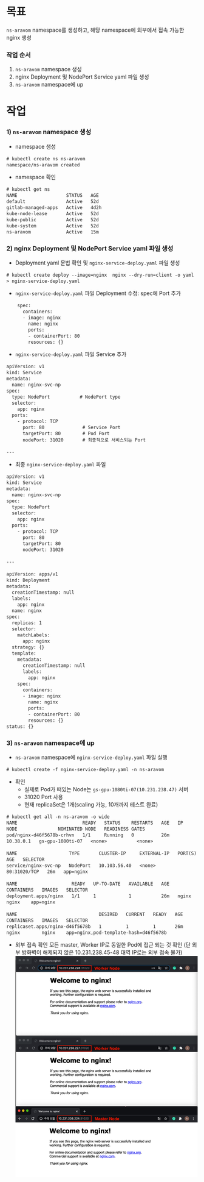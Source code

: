 # 목표

`ns-aravom` namespace를 생성하고, 해당 namespace에 외부에서 접속 가능한 nginx 생성

### 작업 순서

1) `ns-aravom` namespace 생성
2) nginx Deployment 및 NodePort Service yaml 파일 생성
3) `ns-aravom` namespace에 up

# 작업

### 1) `ns-aravom` namespace 생성

* namespace 생성
```
# kubectl create ns ns-aravom
namespace/ns-aravom created
```

* namespace 확인
```
# kubectl get ns
NAME                  STATUS   AGE
default               Active   52d
gitlab-managed-apps   Active   4d2h
kube-node-lease       Active   52d
kube-public           Active   52d
kube-system           Active   52d
ns-aravom             Active   15m
```

### 2) nginx Deployment 및 NodePort Service yaml 파일 생성

* Deployment yaml 문법 확인 및 `nginx-service-deploy.yaml` 파일 생성
```
# kubectl create deploy --image=nginx  nginx --dry-run=client -o yaml > nginx-service-deploy.yaml
```

* `nginx-service-deploy.yaml` 파일 Deployment 수정: spec에 Port 추가
```
    spec:
      containers:
      - image: nginx
        name: nginx
        ports:
        - containerPort: 80
        resources: {}
```

* `nginx-service-deploy.yaml` 파일 Service 추가
```
apiVersion: v1
kind: Service
metadata:
  name: nginx-svc-np
spec:
  type: NodePort           # NodePort type
  selector:
    app: nginx
  ports:
    - protocol: TCP
      port: 80              # Service Port
      targetPort: 80        # Pod Port
      nodePort: 31020       # 최종적으로 서비스되는 Port

---
```

* 최종 `nginx-service-deploy.yaml` 파일
```
apiVersion: v1
kind: Service
metadata:
  name: nginx-svc-np
spec:
  type: NodePort
  selector:
    app: nginx
  ports:
    - protocol: TCP
      port: 80
      targetPort: 80
      nodePort: 31020

---

apiVersion: apps/v1
kind: Deployment
metadata:
  creationTimestamp: null
  labels:
    app: nginx
  name: nginx
spec:
  replicas: 1
  selector:
    matchLabels:
      app: nginx
  strategy: {}
  template:
    metadata:
      creationTimestamp: null
      labels:
        app: nginx
    spec:
      containers:
      - image: nginx
        name: nginx
        ports:
        - containerPort: 80
        resources: {}
status: {}
```

### 3) `ns-aravom` namespace에 up

* `ns-aravom` namespace에 `nginx-service-deploy.yaml` 파일 실행
```
# kubectl create -f nginx-service-deploy.yaml -n ns-aravom
```

* 확인
  * 실제로 Pod가 떠있는 Node는 `gs-gpu-1080ti-07(10.231.238.47)` 서버  
  * 31020 Port 사용
  * 현재 replicaSet은 1개(scaling 가능, 10개까지 테스트 완료)

```
# kubectl get all -n ns-aravom -o wide
NAME                        READY   STATUS    RESTARTS   AGE   IP          NODE               NOMINATED NODE   READINESS GATES
pod/nginx-d46f5678b-crhvn   1/1     Running   0          26m   10.38.0.1   gs-gpu-1080ti-07   <none>           <none>

NAME                   TYPE       CLUSTER-IP     EXTERNAL-IP   PORT(S)        AGE   SELECTOR
service/nginx-svc-np   NodePort   10.103.56.40   <none>        80:31020/TCP   26m   app=nginx

NAME                    READY   UP-TO-DATE   AVAILABLE   AGE   CONTAINERS   IMAGES   SELECTOR
deployment.apps/nginx   1/1     1            1           26m   nginx        nginx    app=nginx

NAME                              DESIRED   CURRENT   READY   AGE   CONTAINERS   IMAGES   SELECTOR
replicaset.apps/nginx-d46f5678b   1         1         1       26m   nginx        nginx    app=nginx,pod-template-hash=d46f5678b
```

* 외부 접속 확인
모든 master, Worker IP로 동일한 Pod에 접근 되는 것 확인
(단 외부 방화벽이 해제되지 않은 10.231.238.45-48 대역 IP로는 외부 접속 불가)
![](/k8s-core-concepts/images/08-Namespaces-1.png)